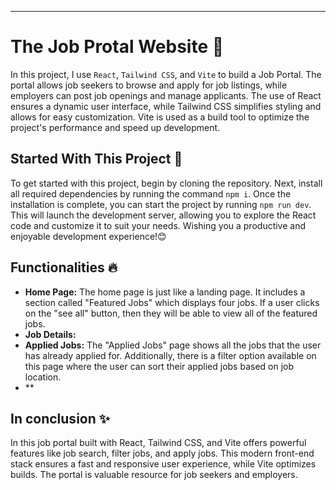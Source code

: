 ---

# The Job Protal Website 📝

In this project, I use `React`, `Tailwind CSS`,
and `Vite` to build a Job Portal. The portal
allows job seekers to browse and apply for job
listings, while employers can post job openings
and manage applicants. The use of React ensures
a dynamic user interface, while Tailwind CSS
simplifies styling and allows for easy
customization. Vite is used as a build tool to
optimize the project's performance and speed up
development.

## Started With This Project 🚀

To get started with this project, begin by
cloning the repository. Next, install all
required dependencies by running the command `npm
i`. Once the installation is complete, you can
start the project by running `npm run dev`. This
will launch the development server, allowing you
to explore the React code and customize it to suit
your needs. Wishing you a productive and enjoyable
development experience!😊

## Functionalities 🔥

- **Home Page:** The home page is just like a landing page. It includes a section called "Featured Jobs" which displays four jobs. If a user clicks on the "see all" button, then they will be able to view all of the featured jobs.
- **Job Details:**
- **Applied Jobs:** The "Applied Jobs" page shows all the jobs that the user has already applied for. Additionally, there is a filter option available on this page where the user can sort their applied jobs based on job location.
- \*\*

## In conclusion ✨

In this job portal built with React, Tailwind CSS,
and Vite offers powerful features like job search,
filter jobs, and apply jobs. This modern
front-end stack ensures a fast and responsive user
experience, while Vite optimizes builds. The portal
is valuable resource for job seekers and employers.
